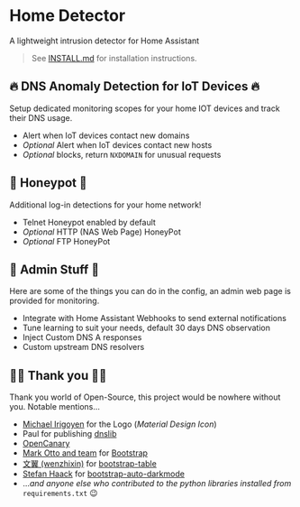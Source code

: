 # Home Detector

A lightweight intrusion detector for Home Assistant

> See [INSTALL.md](docs/INSTALL.md) for installation instructions.

## 🔥 DNS Anomaly Detection for IoT Devices 🔥

Setup dedicated monitoring scopes for your home IOT devices and track their DNS usage.

*  Alert when IoT devices contact new domains
* _Optional_ Alert when IoT devices contact new hosts
* _Optional_ blocks, return `NXDOMAIN` for unusual requests

## 🍯 Honeypot 🍯

Additional log-in detections for your home network! 

* Telnet Honeypot enabled by default
* _Optional_ HTTP (NAS Web Page) HoneyPot
* _Optional_ FTP HoneyPot

## 📝 Admin Stuff 📝

Here are some of the things you can do in the config, an admin web page is provided for monitoring.

* Integrate with Home Assistant Webhooks to send external notifications
* Tune learning to suit your needs, default 30 days DNS observation
* Inject Custom DNS A responses
* Custom upstream DNS resolvers

## 🙏🏻 Thank you 🙏🏻

Thank you world of Open-Source, this project would be nowhere without you. Notable mentions...

* [Michael Irigoyen](https://pictogrammers.com/contributor/mririgoyen/) for the Logo (_Material Design Icon_)
* Paul for publishing [dnslib](https://github.com/paulc/dnslib)
* [OpenCanary](https://opencanary.readthedocs.io/)
* [Mark Otto and team](https://getbootstrap.com/docs/5.3/about/team/) for [Bootstrap](https://getbootstrap.com)
* [文翼 (wenzhixin)](https://github.com/wenzhixin) for [bootstrap-table](https://bootstrap-table.com)
* [Stefan Haack](https://shaack.com) for [bootstrap-auto-darkmode](https://github.com/shaack/bootstrap-auto-dark-mode)
* ..._and anyone else who contributed to the python libraries installed from_ `requirements.txt` 😉

